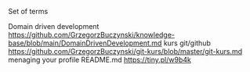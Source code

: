Set of terms

Domain driven development https://github.com/GrzegorzBuczynski/knowledge-base/blob/main/DomainDrivenDevelopment.md
kurs git/github https://github.com/GrzegorzBuczynski/git-kurs/blob/master/git-kurs.md
menaging your profile README.md https://tiny.pl/w9b4k
